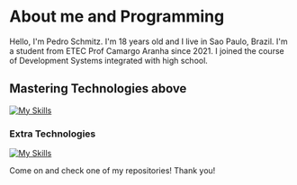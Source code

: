 # About me and Programming
Hello, I'm Pedro Schmitz. I'm 18 years old and I live in Sao Paulo, Brazil. 
I'm a student from ETEC Prof Camargo Aranha since 2021. I joined the course of Development Systems integrated with high school.

## Mastering Technologies above
[![My Skills](https://skillicons.dev/icons?i=express,git,heroku,html,angular,js,mongodb,nextjs,nodejs,postman,prisma,react,sass,ts,vercel,vscode)](https://skillicons.dev)

### Extra Technologies
[![My Skills](https://skillicons.dev/icons?i=premiere,photoshop,illustrator,figma)](https://skillicons.dev)

Come on and check one of my repositories! 
Thank you!
